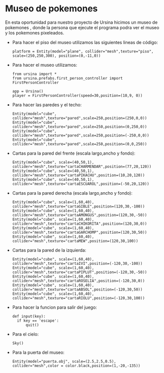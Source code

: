 # Museo de pokemones
En esta oportunidad para nuestro proyecto de Ursina hicimos un museo
de pokemones , donde la persona que ejecute el programa podra ver 
el museo y los pokemones pixeleados.

* Para hacer el piso del museo utilizamos las siguientes lineas 
de código:

      platform = Entity(model="plane", collider="mesh",texture="piso", scale=(250,250,300), position=(0,-11,0))

* Para hacer el museo utilizamos:

      from ursina import *
      from ursina.prefabs.first_person_controller import FirstPersonController

      app = Ursina()
      player = FirstPersonController(speed=30,position=(10,9, 0))

* Para hacer las paredes y el techo:
  
      Entity(model="cube", collider="mesh",texture="pared",scale=250,position=(250,0,0))
      Entity(model="cube", collider="mesh",texture="pared",scale=250,position=(0,250,0))
      Entity(model="cube", collider="mesh",texture="pared",scale=250,position=(-250,0,0))
      Entity(model="cube", collider="mesh",texture="pared",scale=250,position=(0,0,250))

* Cartas para la pared del frente (escala largo,ancho y fondo):

      Entity(model="cube", scale=(40,50,1), collider="mesh",texture="cartaCHARMENDAR",position=(77,20,120))
      Entity(model="cube", scale=(40,50,1), collider="mesh",texture="cartaPIKACHU",position=(10,20,120))
      Entity(model="cube", scale=(40,50,1), collider="mesh",texture="cartaESCUAROL",position=(-50,20,120))

* Cartas para la pared derecha (escala largo,ancho y fondo):

      Entity(model="cube", scale=(1,60,40), collider="mesh",texture="cartaGIBLE",position=(120,30,-100))
      Entity(model="cube", scale=(1,60,40), collider="mesh",texture="cartaAMONGUS",position=(120,30,-50))
      Entity(model="cube", scale=(1,60,40), collider="mesh",texture="cartaCHIKORITA",position=(120,30,0))
      Entity(model="cube", scale=(1,60,40), collider="mesh",texture="cartaGARCHOMP",position=(120,30,50))
      Entity(model="cube", scale=(1,60,40), collider="mesh",texture="cartaMEW",position=(120,30,100))

* Cartas para la pared de la izquierda:

      Entity(model="cube", scale=(1,60,40), collider="mesh",texture="cartaIVI",position=(-120,30,-100))
      Entity(model="cube", scale=(1,60,40), collider="mesh",texture="cartaPIPLUT",position=(-120,30,-50))
      Entity(model="cube", scale=(1,60,40), collider="mesh",texture="cartaROSELIA",position=(-120,30,0))
      Entity(model="cube", scale=(1,60,40), collider="mesh",texture="cartaABSOL",position=(-120,30,50))
      Entity(model="cube", scale=(1,60,40), collider="mesh",texture="cartaRIOLU",position=(-120,30,100))

* Para hacer la funcion para salir del juego:

      def input(key):
        if key == 'escape':
            quit()

* Para el cielo:
     
      Sky()

* Para la puerta del museo:

      Entity(model="puerta.obj", scale=(2.5,2.5,0.5), collider="mesh",color = color.black,position=(1,-20,-135))


